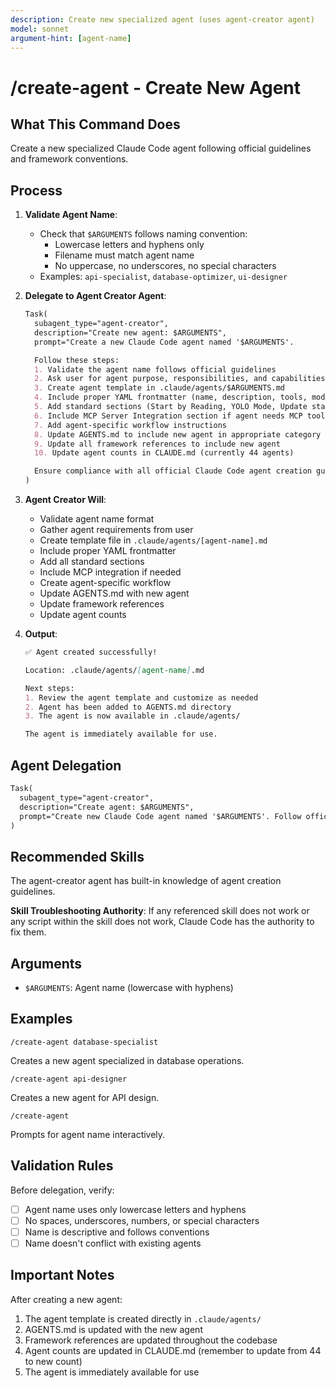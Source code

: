 ```yaml
---
description: Create new specialized agent (uses agent-creator agent)
model: sonnet
argument-hint: [agent-name]
---
```


# /create-agent - Create New Agent

## What This Command Does

Create a new specialized Claude Code agent following official guidelines and framework conventions.

## Process

1. **Validate Agent Name**:
   - Check that `$ARGUMENTS` follows naming convention:
     - Lowercase letters and hyphens only
     - Filename must match agent name
     - No uppercase, no underscores, no special characters
   - Examples: `api-specialist`, `database-optimizer`, `ui-designer`

2. **Delegate to Agent Creator Agent**:

   ```markdown
   Task(
     subagent_type="agent-creator",
     description="Create new agent: $ARGUMENTS",
     prompt="Create a new Claude Code agent named '$ARGUMENTS'.

     Follow these steps:
     1. Validate the agent name follows official guidelines
     2. Ask user for agent purpose, responsibilities, and capabilities
     3. Create agent template in .claude/agents/$ARGUMENTS.md
     4. Include proper YAML frontmatter (name, description, tools, model)
     5. Add standard sections (Start by Reading, YOLO Mode, Update status.xml, Responsibilities)
     6. Include MCP Server Integration section if agent needs MCP tools
     7. Add agent-specific workflow instructions
     8. Update AGENTS.md to include new agent in appropriate category
     9. Update all framework references to include new agent
     10. Update agent counts in CLAUDE.md (currently 44 agents)

     Ensure compliance with all official Claude Code agent creation guidelines."
   )
   ```

3. **Agent Creator Will**:
   - Validate agent name format
   - Gather agent requirements from user
   - Create template file in `.claude/agents/[agent-name].md`
   - Include proper YAML frontmatter
   - Add all standard sections
   - Include MCP integration if needed
   - Create agent-specific workflow
   - Update AGENTS.md with new agent
   - Update framework references
   - Update agent counts

4. **Output**:
   ```markdown
   ✅ Agent created successfully!

   Location: .claude/agents/[agent-name].md

   Next steps:
   1. Review the agent template and customize as needed
   2. Agent has been added to AGENTS.md directory
   3. The agent is now available in .claude/agents/

   The agent is immediately available for use.
   ```

## Agent Delegation

```markdown
Task(
  subagent_type="agent-creator",
  description="Create agent: $ARGUMENTS",
  prompt="Create new Claude Code agent named '$ARGUMENTS'. Follow official agent creation guidelines and Loom framework conventions. Ask user for agent purpose, create template, update AGENTS.md, and update all framework references."
)
```

## Recommended Skills

<!-- TODO: Add relevant skills from .claude/skills/ -->

The agent-creator agent has built-in knowledge of agent creation guidelines.

**Skill Troubleshooting Authority**: If any referenced skill does not work or any script within the skill does not work, Claude Code has the authority to fix them.

## Arguments

- `$ARGUMENTS`: Agent name (lowercase with hyphens)

## Examples

```
/create-agent database-specialist
```

Creates a new agent specialized in database operations.

```
/create-agent api-designer
```

Creates a new agent for API design.

```
/create-agent
```

Prompts for agent name interactively.

## Validation Rules

Before delegation, verify:
- [ ] Agent name uses only lowercase letters and hyphens
- [ ] No spaces, underscores, numbers, or special characters
- [ ] Name is descriptive and follows conventions
- [ ] Name doesn't conflict with existing agents

## Important Notes

After creating a new agent:
1. The agent template is created directly in `.claude/agents/`
2. AGENTS.md is updated with the new agent
3. Framework references are updated throughout the codebase
4. Agent counts are updated in CLAUDE.md (remember to update from 44 to new count)
5. The agent is immediately available for use
